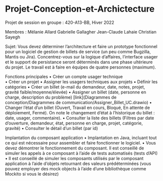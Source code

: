# Projet-Conception-et-Archictecture
Projet de session en groupe : 420-A13-BB, Hiver 2022

Membres : Mélanie Allard
          Gabrielle Gallagher 
          Jean-Claude Lahaie 
          Christian Sayegh
          
Sujet:
Vous devez déterminer l’architecture et faire un prototype fonctionnel pour un logiciel de gestion de billets de service (un peu comme Bugzilla, Mantis ou Jira).
Concentrez-vous sur la logique d’affaires, l’interface usager et le support de persistance seront déterminés dans une phase ultérieure du projet.
Le travail est à faire en équipes de quatre personnes (maximum).

Fonctions principales
•	Créer un compte usager technique  
•	Créer un projet
•	Assigner les usagers techniques aux projets
•	Définir les catégories
•	Créer un billet (e-mail du demandeur, date, notes, projet, gravité faible/moyenne/élevée)
•	Assigner un billet (date, personne en charge, description du problème)
          [link](Diagrammes de conception/Diagrammes de communication/Assigner_Billet_UC.drawio)
•	Changer l’état d’un billet (Ouvert, Travail en cours, Bloqué, En attente de déploiement, Fermé). On note le changement d’état à l’historique du billet : date, usager, commentaire).
•	Consulter la liste des billets (Filtres par date d’ouverture, demandeur, état, personne en charge, projet, catégorie, gravité)
•	Consulter le détail d’un billet (par id)

Implantation du composant application
•	Implantation en Java, incluant tout ce qui est nécessaire pour assembler et faire fonctionner le logiciel.
•	Vous devez démontrer le fonctionnement du composant. Il est conseillé de simuler les appels à ce composant à l’aide de tests automatisés (tests d’API)
•	Il est conseillé de simuler les composants utilisés par le composant application à l’aide d’objets retournant des valeurs prédéterminées (vous pouvez employer des mock objects à l’aide d’une bibliothèque comme Mockito si vous le désirez)
